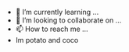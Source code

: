 - 🌱 I’m currently learning ...
- 💞️ I’m looking to collaborate on ...
- 📫 How to reach me ...
- Im potato and coco

<!---
Chompa2/Chompa2 is a ✨ special ✨ repository because its `README.md` (this file) appears on your GitHub profile.
You can click the Preview link to take a look at your changes.
--->

